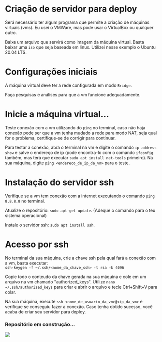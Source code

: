 # Criação de servidor para deploy

Será necessário ter algum programa que permite a criação de máquinas virtuais (vms). Eu usei o VMWare, mas pode usar o VirtualBox ou qualquer outro.

Baixe um arquivo que servirá como imagem da máquina virtual. Basta baixar uma ```iso``` que seja baseada em linux. Utilizei nesse exemplo o Ubuntu 20.04 LTS.

# Configurações iniciais

A máquina virtual deve ter a rede configurada em modo ```Bridge```.

Faça pesquisas e análises para que a vm funcione adequadamente.

# Inicie a máquina virtual...

Teste conexão com a vm utilizando do ```ping``` no terminal, caso não haja conexão pode ser que a vm tenha mudado a rede para modo NAT, seja qual for o problema, certifique-se de corrigir para continuar.

Para testar a conexão, abra o terminal na vm e digite o comando ```ip address show``` e salve o endereço de ip (pode encontra-lo com o comando ```ifconfig``` também, mas terá que executar ```sudo apt install net-tools``` primeiro). Na sua máquina, digite ```ping <endereco_de_ip_da_vm>``` para o teste.

# Instalação do servidor ssh

Verifique se a vm tem conexão com a internet executando o comando ```ping 8.8.8.8``` no terminal.

Atualize o repositório: ```sudo apt-get update```. (Adeque o comando para o teu sistema operacional)

Instale o servidor ssh: ```sudo apt install ssh```.

# Acesso por ssh

No terminal da sua máquina, crie a chave ssh pela qual fará a conexão com a vm, basta executar:<br />
```ssh-keygen -f ~/.ssh/<nome_da_chave_ssh> -t rsa -b 4096```

Copie todo o conteudo da chave gerada na sua máquina e cole em um arquivo na vm chamado "authorized_keys". Utilize ```nano ~/.ssh/authorized_keys``` para criar e abrir o arquivo e tecle Ctrl+Shift+V para colar.

Na sua máquina, execute ```ssh <nome_de_usuario_da_vm>@<ip_da_vm>``` e verifique se conseguiu fazer a conexão. Caso tenha obtido sucesso, você acaba de criar seu servidor para deploy.




<h3>Repositório em construção...</h3>


<img src='./loading.gif' />
